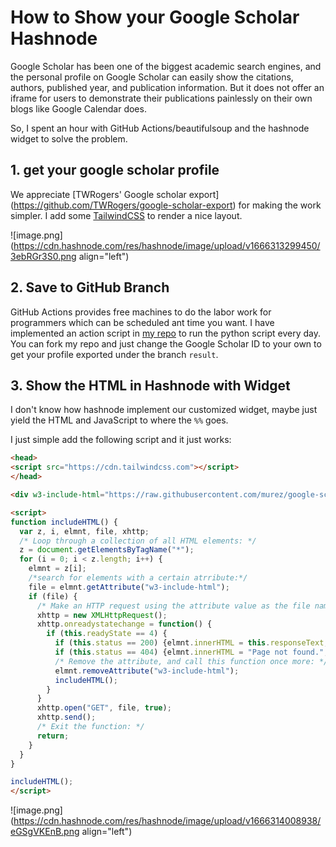 # How to Show your Google Scholar Hashnode

Google Scholar has been one of the biggest academic search engines, and the personal profile on Google Scholar can easily show the citations, authors, published year, and publication information. But it does not offer an iframe for users to demonstrate their publications painlessly on their own blogs like Google Calendar does.

So, I spent an hour with GitHub Actions/beautifulsoup and the hashnode widget to solve the problem.

## 1. get your google scholar profile

We appreciate [TWRogers' Google scholar export] (https://github.com/TWRogers/google-scholar-export) for making the work simpler. I add some [TailwindCSS](https://tailwindcss.com/) to render a nice layout.

![image.png](https://cdn.hashnode.com/res/hashnode/image/upload/v1666313299450/3ebRGr3S0.png align="left")

## 2. Save to GitHub Branch

GitHub Actions provides free machines to do the labor work for programmers which can be scheduled ant time you want. I have implemented an action script in [my repo](https://github.com/murez/google-scholar-export) to run the python script every day.
You can fork my repo and just change the Google Scholar ID to your own to get your profile exported under the branch `result`. 

## 3. Show the HTML in Hashnode with Widget

I don't know how hashnode implement our customized widget, maybe just yield the HTML and JavaScript to where the `%%` goes.

I just simple add the following script and it just works:

```html
<head>
<script src="https://cdn.tailwindcss.com"></script>
</head>

<div w3-include-html="https://raw.githubusercontent.com/murez/google-scholar-export/result/index.html"></div>

<script>
function includeHTML() {
  var z, i, elmnt, file, xhttp;
  /* Loop through a collection of all HTML elements: */
  z = document.getElementsByTagName("*");
  for (i = 0; i < z.length; i++) {
    elmnt = z[i];
    /*search for elements with a certain atrribute:*/
    file = elmnt.getAttribute("w3-include-html");
    if (file) {
      /* Make an HTTP request using the attribute value as the file name: */
      xhttp = new XMLHttpRequest();
      xhttp.onreadystatechange = function() {
        if (this.readyState == 4) {
          if (this.status == 200) {elmnt.innerHTML = this.responseText;}
          if (this.status == 404) {elmnt.innerHTML = "Page not found.";}
          /* Remove the attribute, and call this function once more: */
          elmnt.removeAttribute("w3-include-html");
          includeHTML();
        }
      }
      xhttp.open("GET", file, true);
      xhttp.send();
      /* Exit the function: */
      return;
    }
  }
}

includeHTML();
</script>
```


![image.png](https://cdn.hashnode.com/res/hashnode/image/upload/v1666314008938/eGSgVKEnB.png align="left")
